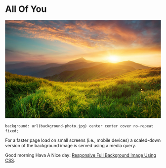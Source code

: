 #  All Of You
[![Hello Responsive Full Background Image ](https://github.com/nandiniptl/images/blob/main/23456.jpg?raw=true)](http://sixrevisions.com/css/responsive-background-image/)


```
background: url(background-photo.jpg) center center cover no-repeat fixed;
```

For a faster page load on small screens (i.e., mobile devices) a scaled-down version of the background image is served using a media query.

Good morning Hava A Nice day: [Responsive Full Background Image Using CSS](https://github.com/nandiniptl/images/blob/main/23456.jpg?raw=true).

